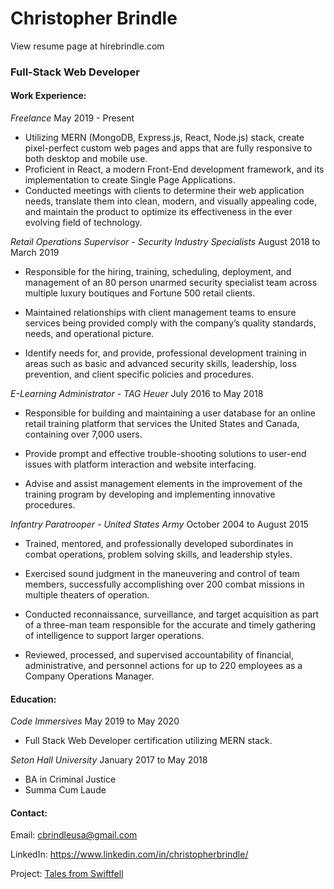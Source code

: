 # Christopher Brindle

View resume page at hirebrindle.com
### Full-Stack Web Developer


#### Work Experience:
*Freelance* May 2019 - Present

- Utilizing MERN (MongoDB, Express.js, React, Node.js) stack, create pixel-perfect custom web pages and apps that are fully responsive to both desktop and mobile use.
- Proficient in React, a modern Front-End development framework, and its implementation to create Single Page Applications.
- Conducted meetings with clients to determine their web application needs, translate them into clean, modern, and visually appealing code, and maintain the product to optimize its effectiveness in the ever evolving field of technology.


*Retail Operations Supervisor - Security Industry Specialists* August 2018 to March 2019

- Responsible for the hiring, training, scheduling, deployment, and management of an 80 person unarmed security specialist team across multiple luxury boutiques and Fortune 500 retail clients.

- Maintained relationships with client management teams to ensure services being provided comply with the company’s quality standards, needs, and operational picture.

- Identify needs for, and provide, professional development training in areas such as basic and advanced security skills, leadership, loss prevention, and client specific policies and procedures.


*E-Learning Administrator - TAG Heuer* July 2016 to May 2018

- Responsible for building and maintaining a user database for an online retail training platform that services the United States and Canada, containing over 7,000 users.

- Provide prompt and effective trouble-shooting solutions to user-end issues with platform interaction and website interfacing.

- Advise and assist management elements in the improvement of the training program by developing and implementing innovative
procedures.


*Infantry Paratrooper - United States Army* October 2004 to August 2015

- Trained, mentored, and professionally developed subordinates in combat operations, problem solving skills, and leadership styles.

- Exercised sound judgment in the maneuvering and control of team members, successfully accomplishing over 200 combat missions in multiple theaters of operation.

- Conducted reconnaissance, surveillance, and target acquisition as part of a three-man team responsible for the accurate and timely gathering of intelligence to support larger operations.

- Reviewed, processed, and supervised accountability of financial, administrative, and personnel actions for up to 220 employees as a Company Operations Manager.



#### Education:
*Code Immersives* May 2019 to May 2020

- Full Stack Web Developer certification utilizing MERN stack.


*Seton Hall University* January 2017 to May 2018

- BA in Criminal Justice
- Summa Cum Laude



#### Contact:

Email: cbrindleusa@gmail.com

LinkedIn: https://www.linkedin.com/in/christopherbrindle/

Project: [Tales from Swiftfell](https://tfs-chapter1.herokuapp.com)
